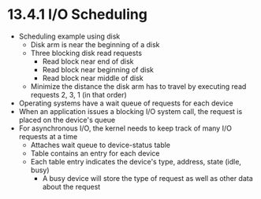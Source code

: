 # 13.4.1 I/O Scheduling

* Scheduling example using disk
  * Disk arm is near the beginning of a disk
  * Three blocking disk read requests
    * Read block near end of disk
    * Read block near beginning of disk
    * Read block near middle of disk
  * Minimize the distance the disk arm has to travel by executing read requests 2, 3, 1 (in that order)
* Operating systems have a wait queue of requests for each device
* When an application issues a blocking I/O system call, the request is placed on the device's queue
* For asynchronous I/O, the kernel needs to keep track of many I/O requests at a time
  * Attaches wait queue to device-status table
  * Table contains an entry for each device
  * Each table entry indicates the device's type, address, state (idle, busy)
    * A busy device will store the type of request as well as other data about the request
